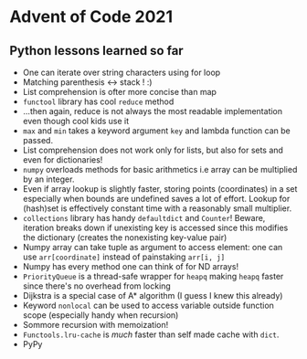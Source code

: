 # Advent of Code 2021

## Python lessons learned so far

* One can iterate over string characters using for loop
* Matching parenthesis <-> stack ! :)
* List comprehension is ofter more concise than map
* ```functool``` library has cool ```reduce``` method
* ...then again, reduce is not always the most readable implementation even though cool kids use it
* ```max``` and ```min``` takes a keyword argument ```key``` and lambda function can be passed.
* List comprehension does not work only for lists, but also for sets and even for dictionaries!
* ```numpy``` overloads methods for basic arithmetics i.e array can be multiplied by an integer.
* Even if array lookup is slightly faster, storing points (coordinates) in a set especially when bounds are undefined saves a lot of effort. Lookup for (hash)set is effectively constant time with a reasonably small multiplier.
* ```collections``` library has handy ```defaultdict``` and ```Counter```! Beware, iteration breaks down if unexisting key is accessed since
this modifies the dictionary (creates the nonexisting key-value pair)
* Numpy array can take tuple as argument to access element: one can use ```arr[coordinate]``` instead of painstaking ```arr[i, j]```
* Numpy has every method one can think of for ND arrays!
* ```PriorityQueue``` is a thread-safe wrapper for ```heapq``` making ```heapq``` faster since there's no overhead from locking
* Dijkstra is a special case of A* algorithm (I guess I knew this already)
* Keyword ```nonlocal``` can be used to access variable outside function scope (especially handy when recursion)
* Sommore recursion with memoization!
* ```Functools.lru-cache``` is _much_ faster than self made cache with ```dict```.
* PyPy

